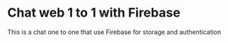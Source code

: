 # Chat web 1 to 1 with Firebase

This is a chat one to one that use Firebase for storage and authentication